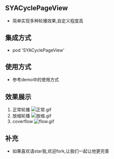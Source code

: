 ## SYACyclePageView
* 简单实现多种轮播效果,自定义程度高
## 集成方式
* pod 'SYACyclePageView'
## 使用方式
* 参考demo中的使用方式
## 效果展示
1. 正常轮播
![正常.gif](http://upload-images.jianshu.io/upload_images/1633901-05a4da998035ea9f.gif?imageMogr2/auto-orient/strip%7CimageView2/2/w/1240)
2. 放缩轮播
![放缩.gif](http://upload-images.jianshu.io/upload_images/1633901-edc5d2fdc17b5057.gif?imageMogr2/auto-orient/strip%7CimageView2/2/w/1240)
3. coverflow
![flow.gif](http://upload-images.jianshu.io/upload_images/1633901-d4637e7af627475a.gif?imageMogr2/auto-orient/strip%7CimageView2/2/w/1240)
## 补充
* 如果喜欢请star我,欢迎fork,让我们一起让他更完善

